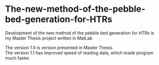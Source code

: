 # The-new-method-of-the-pebble-bed-generation-for-HTRs
Development of the new method of the pebble bed generation for HTRs is my Master Thesis project written in MatLab

The version 1.0 is version presented in Master Thesis.<br />
The version 1.1 has improved speed of reading data, which made program much faster.<br />
